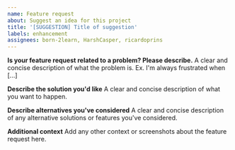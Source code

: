 ```yaml
---
name: Feature request
about: Suggest an idea for this project
title: '[SUGGESTION] Title of suggestion'
labels: enhancement
assignees: born-2learn, HarshCasper, ricardoprins
---
```


**Is your feature request related to a problem? Please describe.**
A clear and concise description of what the problem is. Ex. I'm always frustrated when [...]

**Describe the solution you'd like**
A clear and concise description of what you want to happen.

**Describe alternatives you've considered**
A clear and concise description of any alternative solutions or features you've considered.

**Additional context**
Add any other context or screenshots about the feature request here.
